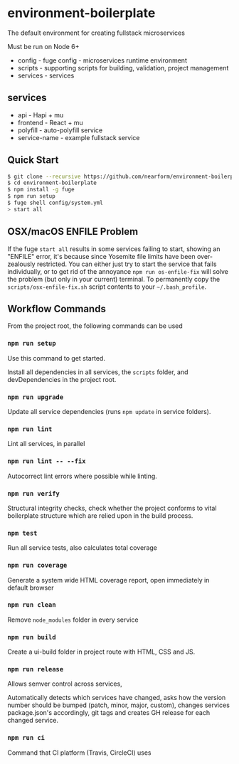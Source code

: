 # environment-boilerplate

The default environment for creating fullstack microservices

Must be run on Node 6+

* config - fuge config - microservices runtime environment
* scripts - supporting scripts for building, validation, project management
* services - services

## services

* api - Hapi + mu
* frontend - React + mu
* polyfill - auto-polyfill service
* service-name - example fullstack service

## Quick Start

```sh
$ git clone --recursive https://github.com/nearform/environment-boilerplate/
$ cd environment-boilerplate
$ npm install -g fuge
$ npm run setup
$ fuge shell config/system.yml
> start all
```

## OSX/macOS ENFILE Problem

If the fuge `start all` results in some services failing to start, 
showing an "ENFILE" error, it's because since Yosemite file limits
have been over-zealously restricted. You can either just try to start
the service that fails individually, or to get rid of the annoyance
`npm run os-enfile-fix` will solve the problem (but only in your current)
terminal. To permanently copy the `scripts/osx-enfile-fix.sh` script 
contents to your `~/.bash_profile`.


## Workflow Commands

From the project root, the following commands can be used

### `npm run setup`

Use this command to get started. 

Install all dependencies in all services, the `scripts` folder, and devDependencies in the project root.

### `npm run upgrade`

Update all service dependencies (runs `npm update` in service folders).

### `npm run lint`

Lint all services, in parallel

### `npm run lint -- --fix`

Autocorrect lint errors where possible while linting.


### `npm run verify`

Structural integrity checks, check whether the project conforms
to vital boilerplate structure which are relied upon in the
build process.

### `npm test`

Run all service tests, also calculates total coverage

### `npm run coverage`

Generate a system wide HTML coverage report, open immediately 
in default browser

### `npm run clean`

Remove `node_modules` folder in every service

### `npm run build`

Create a ui-build folder in project route with HTML, CSS and JS.

### `npm run release`

Allows semver control across services, 

Automatically detects which services have changed, asks 
how the version number should be bumped (patch, minor, major, custom),
changes services package.json's accordingly, git tags and creates
GH release for each changed service. 

### `npm run ci`

Command that CI platform (Travis, CircleCI) uses
